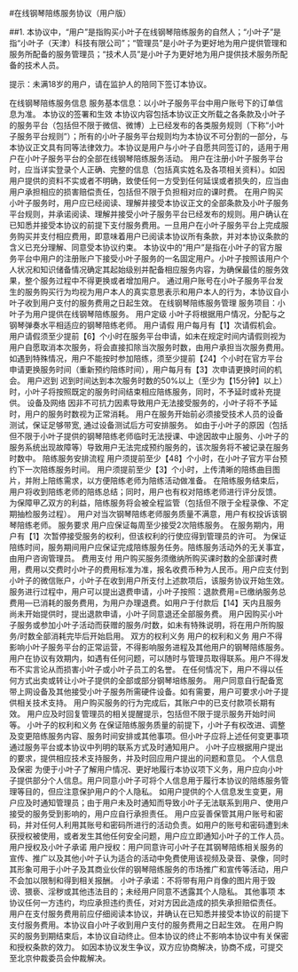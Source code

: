#在线钢琴陪练服务协议（用户版）

##1.
本协议中，“用户”是指购买小叶子在线钢琴陪练服务的自然人；“小叶子”是指“小叶子（天津）科技有限公司”；“管理员”是小叶子为更好地为用户提供管理和服务所配备的服务管理员；“技术人员”是小叶子为更好地为用户提供技术服务所配备的技术人员。

提示：未满18岁的用户，请在监护人的陪同下签订本协议。

在线钢琴陪练服务信息
服务基本信息：以小叶子服务平台中用户账号下的订单信息为准。
本协议的签署和生效
本协议内容包括本协议正文所载之各条款及小叶子的服务平台（包括但不限于微信、微博）上已经发布的各类服务规则（下称“小叶子服务平台规则”）；所有的小叶子服务平台规则均为本协议不可分割的一部分，与本协议正文具有同等法律效力。本协议是用户与小叶子自愿共同签订的，适用于用户在小叶子服务平台的全部在线钢琴陪练服务活动。
用户在注册小叶子服务平台时，应当详实登录个人正确、完整的信息（包括真实姓名及各项相关资料）。如因用户提供的资料不实或者不明确，致使任何一方受到任何延误或者损失的，应当由用户承担相应的损害赔偿责任，包括但不限于负担相对应的课时费。
在用户购买小叶子服务时，用户应已经阅读、理解并接受本协议正文的全部条款及小叶子服务平台规则，并承诺阅读、理解并接受小叶子服务平台已经发布的规则。用户确认在已知悉并接受本协议的前提下支付服务费用。一旦用户在小叶子服务平台上完成服务购买并支付相应费用，即意味着用户已阅读本协议所有条款，并对本协议条款的含义已充分理解、同意受本协议约束。
本协议中的“用户”是指在小叶子的官方服务平台中用户的注册账户下接受小叶子服务的一名固定用户。小叶子按照该用户个人状况和知识储备情况确定其起始级别并配备相应服务内容，为确保最佳的服务效果，整个服务过程中不得更换或者增加用户。
通过用户账号在小叶子服务平台发生的服务购买行为均视为用户本人的真实意思表示和用户本人的行为，本协议自小叶子收到用户支付的服务费用之日起生效。
在线钢琴陪练服务管理
服务项目：小叶子为用户提供在线钢琴陪练服务。
用户定级
小叶子将根据用户情况，分配与之钢琴弹奏水平相适应的钢琴陪练老师。
用户请假
用户每月有【1】次请假机会。
用户请假须至少提前【6】个小时在服务平台申请，如未在规定时间内请假则视为用户自愿取消本次服务，将会直接扣除当次服务时数，由用户承担当次服务费用。
如遇到特殊情况，用户不能按时参加陪练，须至少提前【24】个小时在官方平台申请更换服务时间（重新预约陪练时间），用户每月有【3】次申请更换时间的机会。
用户迟到
迟到时间达到本次服务时数的50%以上（至少为【15分钟】以上）时，小叶子将按照既定的服务时间结束相应陪练服务，同时，不予延时或补充提供。
设备及网络
因非不可抗力因素导致用户无法接受服务的，小叶子将不予延时，用户的服务时数视为正常消耗。
用户在服务开始前必须接受技术人员的设备 测试，保证足够带宽, 通过设备测试后方可安排服务。
如由于小叶子的原因（包括但不限于小叶子提供的钢琴陪练老师临时无法授课、中途因故中止服务、小叶子的服务系统出现故障等）导致用户无法完成预约服务的，该次服务将不被记录在服务时数中。
陪练服务安排流程
用户须提前至少【48】个小时，在小叶子官方平台预约下一次陪练服务时间。
用户须提前至少【3】个小时，上传清晰的陪练曲目图片，并附上陪练需求，以方便陪练老师为陪练活动做准备。
在陪练服务结束后，用户将收到陪练老师的陪练总结；同时，用户也有权对陪练老师进行评分反馈。
为保障甲乙双方的利益，陪练服务将会被全程监管（包括但不限于全程录像、不定期抽检服务过程）。
用户对当次钢琴陪练老师服务质量不满意，用户有权投诉该钢琴陪练老师。
服务要求
用户应保证每周至少接受2次陪练服务。
在服务期内，用户有【1】次暂停接受服务的权利，但该权利的行使应得到管理员的许可。
为保证陪练时间，服务期间用户应保证完成陪练服务任务。陪练服务活动外的无关事宜，由用户咨询管理员。
费用支付
用户购买服务须缴纳所购买课时数的全部课时费用，费用以交费时小叶子的费用标准为准，报名收费币种为人民币。用户应支付到小叶子的微信账户，小叶子在收到用户所支付上述款项后，该服务协议开始生效。
服务进行过程中，用户可以提出退费申请，小叶子按照：退款费用=已缴纳服务总费用—已消耗的服务费用，为用户办理退费。如用户于付款后【14】天内且服务尚未开始提供时，提出退款申请，小叶子同意退还全部服务费。
用户因购买小叶子服务或参加小叶子活动而获赠的服务/时数，如未有特殊说明，将在用户所购服务/时数全部消耗完毕后开始启用。
双方的权利义务
用户的权利和义务
用户不得影响小叶子服务平台的正常运营，不得影响服务进程及其他用户的钢琴陪练服务。
用户在协议有效期内，如遇有任何问题，可以随时与管理员取得联系。用户不得发布不实言论从而损害小叶子或小叶子员工的名誉。
在任何情况下，用户不得以任何方式出卖或转让小叶子提供的全部或部分钢琴培练服务。
用户同意自行配备宽带上网设备及其他接受小叶子服务所需硬件设备。如有需要，用户可要求小叶子提供相关技术支持。
用户购买服务的行为完成后，其账户中的已支付款项长期有效。
用户应及时回复管理员的相关提醒提示，包括但不限于提示服务开始时间等。
小叶子的权利和义务
在保证陪练服务质量的前提下，小叶子有权改进、调整及变更陪练服务内容、服务时间安排或其他事项。但小叶子应将上述任何变更事项通过服务平台或本协议中列明的联系方式及时通知用户。
小叶子应根据用户提出的要求，提供相应技术支持服务，并及时回应用户提出的问题和意见。
个人信息及保密
为便于小叶子了解用户情况、更好地履行本协议项下义务，用户应向小叶子提供部分个人信息。用户同意小叶子可将个人信息用于履行本协议的陪练服务管理等目的，但应注意保护用户的个人隐私。
如用户提供的个人信息发生变更，用户应及时通知管理员；由于用户未及时通知而导致小叶子无法联系到用户、使用户接受的服务受到影响的，用户应自行承担责任。
用户应妥善保管其用户账号和密码，并对任何人利用其账号和密码所进行的活动负责。如用户的账号和密码遭到未获授权被使用，或者发生其他任何安全问题，用户应立即通知小叶子的工作人员。
用户授权及小叶子承诺
用户授权：用户同意许可小叶子在其钢琴陪练相关服务的宣传、推广以及其他小叶子认为适合的活动中免费使用该视频及录音、录像，同时其形象可用于小叶子及其商业伙伴的钢琴陪练服务的市场推广和宣传等活动，用户不会加以限制和得到相关报酬。
小叶子承诺：不将带有用户肖像的图片用于毁谤、猥亵、淫秽或其他违法目的；未经用户同意不透露其个人隐私。
其他事项
本协议任何一方违约，均应承担违约责任，对对方因此造成的损失承担赔偿责任。
用户在支付服务费用前应仔细阅读本协议，并确认在已知悉并接受本协议的前提下支付服务费用。本协议自小叶子收到用户支付的服务费用之日起生效。
在用户购买的服务到期结束后，本协议自动终止。但本协议的终止不影响本协议中有关保密和授权条款的效力。
如因本协议发生争议，双方应协商解决，协商不成，可提交至北京仲裁委员会仲裁解决。
